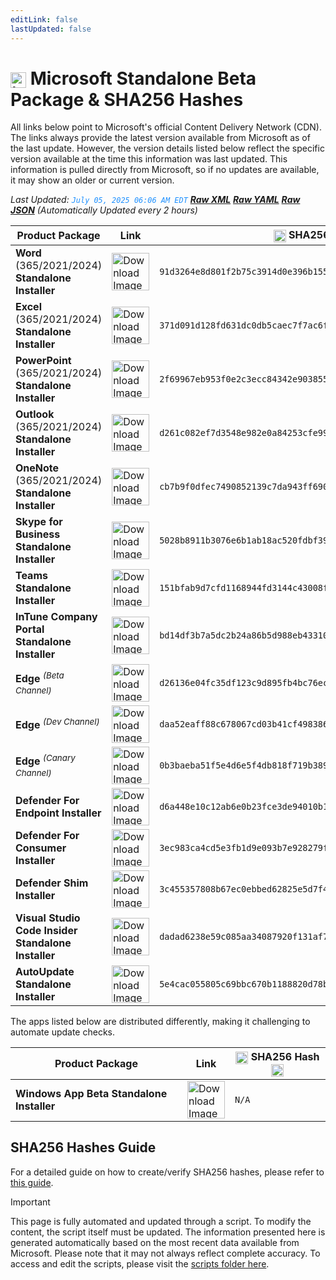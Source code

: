 ```yaml
---
editLink: false
lastUpdated: false
---
```

# <img src="/images/Microsoft_Logo_512px.png" alt="image" width="25" style="vertical-align: middle; display: inline-block;" /> Microsoft Standalone Beta Package & SHA256 Hashes

<span class="extra-small">All links below point to Microsoft's official Content Delivery Network (CDN).</span>
<span class="extra-small">The links always provide the latest version available from Microsoft as of the last update. However, the version details listed below reflect the specific version available at the time this information was last updated. This information is pulled directly from Microsoft, so if no updates are available, it may show an older or current version.</span>

<span class="extra-small">_Last Updated: <code style="color : dodgerblue">July 05, 2025 06:06 AM EDT</code> [**_Raw XML_**](https://github.com/cocopuff2u/MOFA/blob/main/latest_raw_files/macos_standalone_beta.xml) [**_Raw YAML_**](https://github.com/cocopuff2u/MOFA/blob/main/latest_raw_files/macos_standalone_beta.yaml) [**_Raw JSON_**](https://github.com/cocopuff2u/MOFA/blob/main/latest_raw_files/macos_standalone_beta.json)
 (Automatically Updated every 2 hours)_</span>

| **Product Package** | **Link** | **<img src="/images/sha-256.png" alt="image" width="20" style="vertical-align: middle; display: inline-block;" /> SHA256 Hash <img src="/images/sha-256.png" alt="image" width="20" style="vertical-align: middle; display: inline-block;" />** |
|----------------------|----------|------------------|
| **Word** (365/2021/2024) **Standalone Installer** | <a href="https://officecdnmac.microsoft.com/pr/4B2D7701-0A4F-49C8-B4CB-0C2D4043F51F/MacAutoupdate/Microsoft_Word_16.100.25070133_Updater.pkg"><img src="/images/MSWD_512x512x32.png" alt="Download Image" width="60"></a> | `91d3264e8d801f2b75c3914d0e396b1550c791365cad41c0b21d9f15d2d250a1` |
| **Excel** (365/2021/2024) **Standalone Installer** | <a href="https://officecdnmac.microsoft.com/pr/4B2D7701-0A4F-49C8-B4CB-0C2D4043F51F/MacAutoupdate/Microsoft_Excel_16.100.25070133_Updater.pkg"><img src="/images/XCEL_512x512x32.png" alt="Download Image" width="60"></a> | `371d091d128fd631dc0db5caec7f7ac6fdaf1916713575d8d37861dea5f73e01` |
| **PowerPoint** (365/2021/2024) **Standalone Installer** | <a href="https://officecdnmac.microsoft.com/pr/4B2D7701-0A4F-49C8-B4CB-0C2D4043F51F/MacAutoupdate/Microsoft_PowerPoint_16.100.25070133_Updater.pkg"><img src="/images/PPT3_512x512x32.png" alt="Download Image" width="60"></a> | `2f69967eb953f0e2c3ecc84342e903855646bad71cf78d3f4099b70c0bffea33` |
| **Outlook** (365/2021/2024) **Standalone Installer**| <a href="https://officecdnmac.microsoft.com/pr/4B2D7701-0A4F-49C8-B4CB-0C2D4043F51F/MacAutoupdate/Microsoft_Outlook_16.100.25070133_Updater.pkg"><img src="/images/Outlook_512x512x32.png" alt="Download Image" width="60"></a> | `d261c082ef7d3548e982e0a84253cfe99ce838925aab63951e0cd4248bb0b25d` |
| **OneNote** (365/2021/2024) **Standalone Installer** | <a href="https://officecdnmac.microsoft.com/pr/4B2D7701-0A4F-49C8-B4CB-0C2D4043F51F/MacAutoupdate/Microsoft_OneNote_16.100.25070133_Updater.pkg"><img src="/images/OneNote_512x512x32.png" alt="Download Image" width="60"></a> | `cb7b9f0dfec7490852139c7da943ff690df380cc42678c16e1b89b8120821df1` |
| **Skype for Business Standalone Installer** | <a href="https://officecdn.microsoft.com/pr/4B2D7701-0A4F-49C8-B4CB-0C2D4043F51F/MacAutoupdate/SkypeForBusinessUpdater-16.31.10.pkg"><img src="/images/skype_for_business.png" alt="Download Image" width="60"></a> | `5028b8911b3076e6b1ab18ac520fdbf390ecd7da8d57986e86b2c9351a93d175` |
| **Teams Standalone Installer** | <a href="https://statics.teams.cdn.office.net/production-osx/25177.2001.3761.5186/MicrosoftTeams.pkg"><img src="/images/teams_512x512x32.png" alt="Download Image" width="60"></a> | `151bfab9d7cfd1168944fd3144c43008ff3d30b3043d2ab0879adb60522b97cb` |
| **InTune Company Portal Standalone Installer** | <a href="https://officecdnmac.microsoft.com/pr/4B2D7701-0A4F-49C8-B4CB-0C2D4043F51F/MacAutoupdate/CompanyPortal_5.2504.2-Upgrade.pkg"><img src="/images/companyportal.png" alt="Download Image" width="60"></a> | `bd14df3b7a5dc2b24a86b5d988eb433103ecaae16e5e4ed211048fe04186c588` |
| **Edge** <sup>_(Beta Channel)_</sup> | <a href="https://msedge.sf.dl.delivery.mp.microsoft.com/filestreamingservice/files/269344fa-2be7-4583-8926-309850dbc2f8/MicrosoftEdgeBeta-139.0.3405.13.pkg"><img src="/images/edge_beta.png" alt="Download Image" width="60"></a> | `d26136e04fc35df123c9d895fb4bc76ec558313112390bbe0818a2d14120acd8` |
| **Edge** <sup>_(Dev Channel)_</sup> | <a href="https://msedge.sf.dl.delivery.mp.microsoft.com/filestreamingservice/files/c7b30926-27cc-4921-b305-0d5ce209d35b/MicrosoftEdgeDev-139.0.3405.13.pkg"><img src="/images/edge_dev.png" alt="Download Image" width="60"></a> | `daa52eaff88c678067cd03b41cf498386a33d75a3ff7aa2365c4d49ea532b007` |
| **Edge** <sup>_(Canary Channel)_</sup> | <a href="https://msedge.sf.dl.delivery.mp.microsoft.com/filestreamingservice/files/96c254a8-dee2-4208-aac9-93a121211758/MicrosoftEdgeCanary-140.0.3415.0.pkg"><img src="/images/edge_canary.png" alt="Download Image" width="60"></a> | `0b3baeba51f5e4d6e5f4db818f719b3890a69c845e5d096fd1d0adfbadeaf147` |
| **Defender For Endpoint Installer** | <a href="https://officecdnmac.microsoft.com/pr/4B2D7701-0A4F-49C8-B4CB-0C2D4043F51F/MacAutoupdate/wdav-upgrade.pkg"><img src="/images/defender_512x512x32.png" alt="Download Image" width="60"></a> | `d6a448e10c12ab6e0b23fce3de94010b1de05ba2d115eefb727ffed6e043282a` |
| **Defender For Consumer Installer** | <a href="https://officecdnmac.microsoft.com/pr/4B2D7701-0A4F-49C8-B4CB-0C2D4043F51F/MacAutoupdate/Microsoft_Defender_101.25052.0012_Individuals_Installer.pkg"><img src="/images/defender_512x512x32.png" alt="Download Image" width="60"></a> | `3ec983ca4cd5e3fb1d9e093b7e928279f4243011c0a26ae48cb2a9684a689490` |
| **Defender Shim Installer** | <a href="https://officecdnmac.microsoft.com/pr/4B2D7701-0A4F-49C8-B4CB-0C2D4043F51F/MacAutoupdate/Microsoft_Defender_101.24080.0001_Individuals_Shim_Installer.pkg"><img src="/images/defender_512x512x32.png" alt="Download Image" width="60"></a> | `3c455357808b67ec0ebbed62825e5d7f4652f3f53a1d3d58510e82099981bb51` |
| **Visual Studio Code Insider Standalone Installer** | <a href="https://vscode.download.prss.microsoft.com/dbazure/download/insider/96f1890d08080f46f3b0a9424553422f04133090/VSCode-darwin-universal.zip"><img src="/images/Code_512x512x32.png" alt="Download Image" width="60"></a> | `dadad6238e59c085aa34087920f131af7f6fbd729af0d7dfceeb9fc0b1f70ea6` |
| **AutoUpdate Standalone Installer** | <a href="https://officecdnmac.microsoft.com/pr/4B2D7701-0A4F-49C8-B4CB-0C2D4043F51F/MacAutoupdate/Microsoft_AutoUpdate_4.79.25033028_Updater.pkg"><img src="/images/autoupdate.png" alt="Download Image" width="60"></a> | `5e4cac055805c69bbc670b1188820d78bc33119bf66c2e81f2fe4c2710749b6c` |

<span class="extra-small">The apps listed below are distributed differently, making it challenging to automate update checks.</span>

| **Product Package** | **Link** | **<img src="/images/sha-256.png" alt="image" width="20" style="vertical-align: middle; display: inline-block;" /> SHA256 Hash <img src="/images/sha-256.png" alt="image" width="20" style="vertical-align: middle; display: inline-block;" />** |
|----------------------|----------|------------------|
| **Windows App Beta Standalone Installer** | <a href="https://install.appcenter.ms/orgs/rdmacios-k2vy/apps/microsoft-remote-desktop-for-mac/distribution_groups/all-users-of-microsoft-remote-desktop-for-mac"><img src="/images/windowsapp.png" alt="Download Image" width="60"></a> | `N/A` |

## SHA256 Hashes Guide

For a detailed guide on how to create/verify SHA256 hashes, please refer to [this guide](/guides/how_to_sha256).

> [!IMPORTANT]
> This page is fully automated and updated through a script. To modify the content, the script itself must be updated. The information presented here is generated automatically based on the most recent data available from Microsoft. Please note that it may not always reflect complete accuracy. To access and edit the scripts, please visit the [scripts folder here](https://github.com/cocopuff2u/MOFA_WEBSITE/tree/main/update_readme_scripts).
